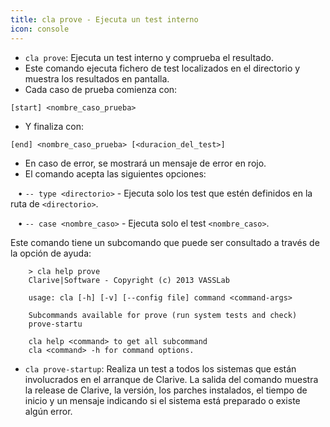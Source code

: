 ```yaml
---
title: cla prove - Ejecuta un test interno
icon: console
---
```

* `cla prove`: Ejecuta un test interno y comprueba el resultado. 
* Este comando ejecuta fichero de test localizados en el directorio y muestra los resultados en pantalla.
* Cada caso de prueba comienza con:

`[start] <nombre_caso_prueba>`  

* Y finaliza con: 

`[end] <nombre_caso_prueba> [<duracion_del_test>]`

* En caso de error, se mostrará un mensaje de error en rojo.
* El comando acepta las siguientes opciones:

&nbsp; &nbsp;• `-- type <directorio>` - Ejecuta solo los test que estén definidos en la ruta de `<directorio>`. <br />

&nbsp; &nbsp;• `-- case <nombre_caso>` - Ejecuta solo el test `<nombre_caso>`.

Este comando tiene un subcomando que puede ser consultado a través de la opción de ayuda:
            
        > cla help prove
        Clarive|Software - Copyright (c) 2013 VASSLab

        usage: cla [-h] [-v] [--config file] command <command-args>
        
        Subcommands available for prove (run system tests and check)
        prove-startu
         
        cla help <command> to get all subcommand
        cla <command> -h for command options.


* `cla prove-startup`: Realiza un test a todos los sistemas que están involucrados en el arranque de Clarive. La salida del comando muestra la release de Clarive, la versión, los parches instalados, el tiempo de inicio y un mensaje indicando si el sistema está preparado o existe algún error.
